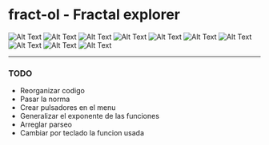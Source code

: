 # fract-ol - Fractal explorer

![Alt Text](renders/r9.jpg)
![Alt Text](renders/r7.jpg)
![Alt Text](renders/r8.jpg)
![Alt Text](renders/r0.png)
![Alt Text](renders/r1.png)
![Alt Text](renders/r2.png)
![Alt Text](renders/r3.png)
![Alt Text](renders/r4.png)
![Alt Text](renders/r5.png)
![Alt Text](renders/r6.png)

---

### TODO

- Reorganizar codigo
- Pasar la norma
- Crear pulsadores en el menu
- Generalizar el exponente de las funciones
- Arreglar parseo
- Cambiar por teclado la funcion usada
